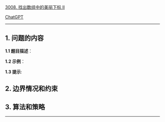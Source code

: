 [3008. 找出数组中的美丽下标 II](https://leetcode.cn/problems/find-beautiful-indices-in-the-given-array-ii)

[ChatGPT](chat.openai.com)

---

## 1. 问题的内容
**1.1 题目描述**：

**1.2 示例**：

**1.3 提示**:

## 2. 边界情况和约束


## 3. 算法和策略

---

